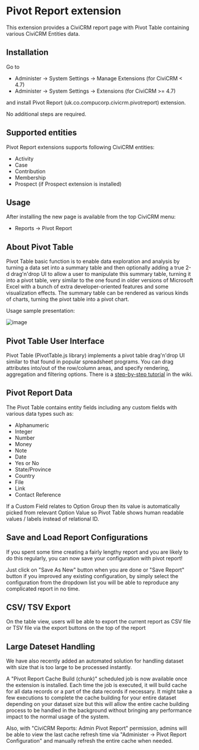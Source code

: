 Pivot Report extension
======

This extension provides a CiviCRM report page with Pivot Table containing various CiviCRM Entities data.

Installation
------

Go to
- Administer -> System Settings -> Manage Extensions (for CiviCRM < 4.7)
- Administer -> System Settings -> Extensions (for CiviCRM >= 4.7)

and install Pivot Report (uk.co.compucorp.civicrm.pivotreport) extension.

No additional steps are required.

Supported entities
------
Pivot Report extensions supports following CiviCRM entities:
 - Activity
 - Case
 - Contribution
 - Membership
 - Prospect (if Prospect extension is installed)

Usage
------

After installing the new page is available from the top CiviCRM menu:
- Reports -> Pivot Report

About Pivot Table
------

Pivot Table basic function is to enable data exploration and analysis by turning a data set into a summary table and then optionally adding a true 2-d drag'n'drop UI to allow a user to manipulate this summary table, turning it into a pivot table, very similar to the one found in older versions of Microsoft Excel with a bunch of extra developer-oriented features and some visualization effects. The summary table can be rendered as various kinds of charts, turning the pivot table into a pivot chart.

Usage sample presentation:

![image](http://nicolas.kruchten.com/pivottable/images/animation.gif)

Pivot Table User Interface
------

Pivot Table (PivotTable.js library) implements a pivot table drag'n'drop UI similar to that found in popular spreadsheet programs. You can drag attributes into/out of the row/column areas, and specify rendering, aggregation and filtering options. There is a [step-by-step tutorial](https://github.com/nicolaskruchten/pivottable/wiki/UI-Tutorial) in the wiki.

Pivot Report Data
------

The Pivot Table contains entity fields including any custom fields with various data types such as:
- Alphanumeric
- Integer
- Number
- Money
- Note
- Date
- Yes or No
- State/Province
- Country
- File
- Link
- Contact Reference

If a Custom Field relates to Option Group then its value is automatically picked from relevant Option Value so Pivot Table shows human readable values / labels instead of relational ID.


Save and Load Report Configurations
------

If you spent some time creating a fairly lengthy report and you are likely to do this regularly, you can now save your configuration with pivot report!

Just click on "Save As New" button when you are done or "Save Report" button if you improved any existing configuration, by simply select the configuration from the dropdown list you will be able to reproduce any complicated report in no time.


CSV/ TSV Export
------

On the table view, users will be able to export the current report as CSV file or TSV file via the export buttons on the top of the report

Large Dateset Handling
------

We have also recently added an automated solution for handling dataset with size that is too large to be processed instantly.

A "Pivot Report Cache Build (chunk)" scheduled job is now available once the extension is installed. Each time the job is executed, it will build cache for all data records or a part of the data records if necessary. It might take a few executions to complete the cache building for your entire dataset depending on your dataset size but this will allow the entire cache building process to be handled in the background without bringing any performance impact to the normal usage of the system.


Also, with "CiviCRM Reports: Admin Pivot Report" permission, admins will be able to view the last cache refresh time via "Administer -> Pivot Report Configuration" and manually refresh the entire cache when needed.
